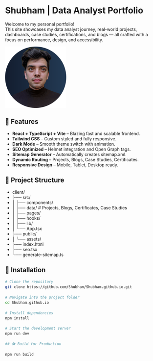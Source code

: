 # Shubham | Data Analyst Portfolio

Welcome to my personal portfolio!  
This site showcases my data analyst journey, real-world projects, dashboards, case studies, certifications, and blogs — all crafted with a focus on performance, design, and accessibility.

![Portfolio Preview](./assets/og-image.png)

## 🚀 Features

- **React + TypeScript + Vite** – Blazing fast and scalable frontend.
- **Tailwind CSS** – Custom styled and fully responsive.
- **Dark Mode** – Smooth theme switch with animation.
- **SEO Optimized** – Helmet integration and Open Graph tags.
- **Sitemap Generator** – Automatically creates sitemap.xml.
- **Dynamic Routing** – Projects, Blogs, Case Studies, Certificates.
- **Responsive Design** – Mobile, Tablet, Desktop ready.

## 📂 Project Structure

- client/
- ├── src/
- │ ├── components/
- │ ├── data/ # Projects, Blogs, Certificates, Case Studies
- │ ├── pages/
- │ ├── hooks/
- │ ├── lib/
- │ └── App.tsx
- ├── public/
- │ └── assets/
- ├── index.html
- ├── seo.tsx
- └── generate-sitemap.ts


## 🔧 Installation

```bash
# Clone the repository
git clone https://github.com/Shubham/Shubham.github.io.git

# Navigate into the project folder
cd Shubham.github.io

# Install dependencies
npm install

# Start the development server
npm run dev

## 🛠 Build for Production

npm run build

